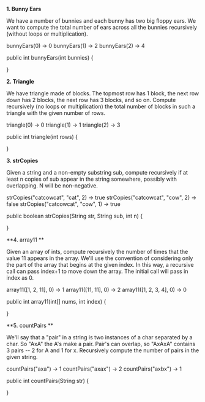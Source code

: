 **1. Bunny Ears**


We have a number of bunnies and each bunny has two big floppy ears. We want to compute the total number of ears across all the bunnies recursively (without loops or multiplication).


bunnyEars(0) → 0
bunnyEars(1) → 2
bunnyEars(2) → 4

public int bunnyEars(int bunnies) {
  
}


**2. Triangle**

We have triangle made of blocks. The topmost row has 1 block, the next row down has 2 blocks, the next row has 3 blocks, and so on. Compute recursively (no loops or multiplication) the total number of blocks in such a triangle with the given number of rows.


triangle(0) → 0
triangle(1) → 1
triangle(2) → 3

public int triangle(int rows) {
  
}


**3. strCopies**

Given a string and a non-empty substring sub, compute recursively if at least n copies of sub appear in the string somewhere, possibly with overlapping. N will be non-negative.


strCopies("catcowcat", "cat", 2) → true
strCopies("catcowcat", "cow", 2) → false
strCopies("catcowcat", "cow", 1) → true

public boolean strCopies(String str, String sub, int n) {
  
}


**4. array11 **

Given an array of ints, compute recursively the number of times that the value 11 appears in the array. We'll use the convention of considering only the part of the array that begins at the given index. In this way, a recursive call can pass index+1 to move down the array. The initial call will pass in index as 0.


array11([1, 2, 11], 0) → 1
array11([11, 11], 0) → 2
array11([1, 2, 3, 4], 0) → 0

public int array11(int[] nums, int index) {
  
}

**5. countPairs  **

We'll say that a "pair" in a string is two instances of a char separated by a char. So "AxA" the A's make a pair. Pair's can overlap, so "AxAxA" contains 3 pairs -- 2 for A and 1 for x. Recursively compute the number of pairs in the given string.


countPairs("axa") → 1
countPairs("axax") → 2
countPairs("axbx") → 1

public int countPairs(String str) {
  
}

